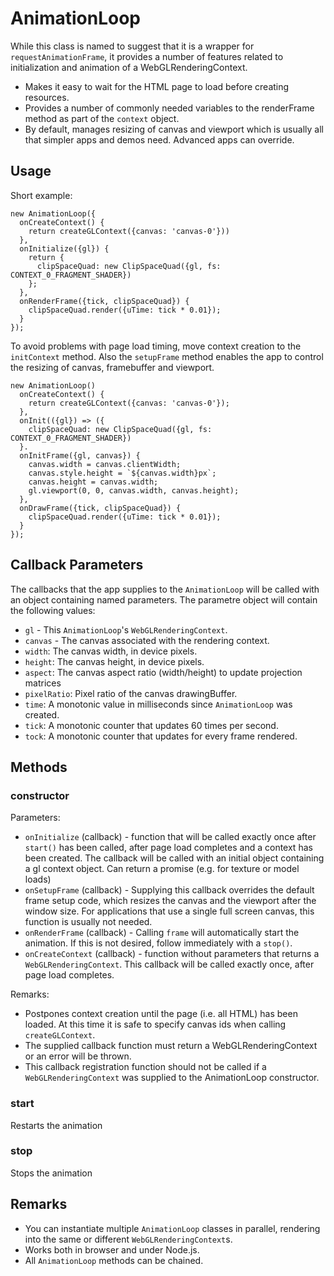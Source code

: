 # AnimationLoop

While this class is named to suggest that it is a wrapper for `requestAnimationFrame`, it provides a number of features related to initialization and animation of a WebGLRenderingContext.

* Makes it easy to wait for the HTML page to load before creating resources.
* Provides a number of commonly needed variables to the renderFrame method as part of the `context` object.
* By default, manages resizing of canvas and viewport which is usually all that simpler apps and demos need. Advanced apps can override.


## Usage

Short example:
```
new AnimationLoop({
  onCreateContext() {
    return createGLContext({canvas: 'canvas-0'}))
  },
  onInitialize({gl}) {
    return {
      clipSpaceQuad: new ClipSpaceQuad({gl, fs: CONTEXT_0_FRAGMENT_SHADER})
    };
  },
  onRenderFrame({tick, clipSpaceQuad}) {
    clipSpaceQuad.render({uTime: tick * 0.01});
  }
});
```

To avoid problems with page load timing, move context creation to the `initContext` method. Also the `setupFrame` method enables the app to control the resizing of canvas, framebuffer and viewport.
```
new AnimationLoop()
  onCreateContext() {
    return createGLContext({canvas: 'canvas-0'});
  },
  onInit(({gl}) => ({
    clipSpaceQuad: new ClipSpaceQuad({gl, fs: CONTEXT_0_FRAGMENT_SHADER})
  }.
  onInitFrame({gl, canvas}) {
    canvas.width = canvas.clientWidth;
    canvas.style.height = `${canvas.width}px`;
    canvas.height = canvas.width;
    gl.viewport(0, 0, canvas.width, canvas.height);
  },
  onDrawFrame({tick, clipSpaceQuad}) {
    clipSpaceQuad.render({uTime: tick * 0.01});
  }
});
```


## Callback Parameters

The callbacks that the app supplies to the `AnimationLoop` will be called with an object containing named parameters. The parametre object will contain the following values:

* `gl` - This `AnimationLoop`'s `WebGLRenderingContext`.
* `canvas` - The canvas associated with the rendering context.
* `width`: The canvas width, in device pixels.
* `height`: The canvas height, in device pixels.
* `aspect`: The canvas aspect ratio (width/height) to update projection matrices
* `pixelRatio`: Pixel ratio of the canvas drawingBuffer.
* `time`: A monotonic value in milliseconds since `AnimationLoop` was created.
* `tick`: A monotonic counter that updates 60 times per second.
* `tock`: A monotonic counter that updates for every frame rendered.


## Methods

### constructor

Parameters:
* `onInitialize` (callback) - function that will be called exactly once after `start()` has been called, after page load completes and a context has been created. The callback will be called with an initial object containing a gl context object. Can return a promise (e.g. for texture or model loads)
* `onSetupFrame` (callback) - Supplying this callback overrides the default frame setup code, which resizes the canvas and the viewport after the window size. For applications that use a single full screen canvas, this function is usually not needed.
* `onRenderFrame` (callback) - Calling `frame` will automatically start the animation. If this is not desired, follow immediately with a `stop()`.
* `onCreateContext` (callback) - function without parameters that returns a `WebGLRenderingContext`. This callback will be called exactly once, after page load completes.

Remarks:
* Postpones context creation until the page (i.e. all HTML) has been loaded. At this time it is safe to specify canvas ids when calling `createGLContext`.
* The supplied callback function must return a WebGLRenderingContext or an error will be thrown.
* This callback registration function should not be called if a `WebGLRenderingContext` was supplied to the AnimationLoop constructor.


### start

Restarts the animation


### stop

Stops the animation


## Remarks

* You can instantiate multiple `AnimationLoop` classes in parallel, rendering into the same or different `WebGLRenderingContext`s.
* Works both in browser and under Node.js.
* All `AnimationLoop` methods can be chained.
